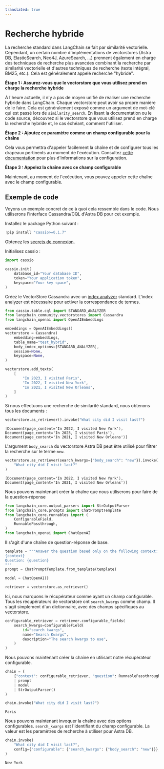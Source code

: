 ```yaml
---
translated: true
---
```


# Recherche hybride

La recherche standard dans LangChain se fait par similarité vectorielle. Cependant, un certain nombre d'implémentations de vectorstores (Astra DB, ElasticSearch, Neo4J, AzureSearch, ...) prennent également en charge des techniques de recherche plus avancées combinant la recherche par similarité vectorielle et d'autres techniques de recherche (texte intégral, BM25, etc.). Cela est généralement appelé recherche "hybride".

**Étape 1 : Assurez-vous que le vectorstore que vous utilisez prend en charge la recherche hybride**

À l'heure actuelle, il n'y a pas de moyen unifié de réaliser une recherche hybride dans LangChain. Chaque vectorstore peut avoir sa propre manière de le faire. Cela est généralement exposé comme un argument de mot-clé qui est passé lors de `similarity_search`. En lisant la documentation ou le code source, découvrez si le vectorstore que vous utilisez prend en charge la recherche hybride et, le cas échéant, comment l'utiliser.

**Étape 2 : Ajoutez ce paramètre comme un champ configurable pour la chaîne**

Cela vous permettra d'appeler facilement la chaîne et de configurer tous les drapeaux pertinents au moment de l'exécution. Consultez [cette documentation](/docs/expression_language/primitives/configure) pour plus d'informations sur la configuration.

**Étape 3 : Appelez la chaîne avec ce champ configurable**

Maintenant, au moment de l'exécution, vous pouvez appeler cette chaîne avec le champ configurable.

## Exemple de code

Voyons un exemple concret de ce à quoi cela ressemble dans le code. Nous utiliserons l'interface Cassandra/CQL d'Astra DB pour cet exemple.

Installez le package Python suivant :

```python
!pip install "cassio>=0.1.7"
```

Obtenez les [secrets de connexion](https://docs.datastax.com/en/astra/astra-db-vector/get-started/quickstart.html).

Initialisez cassio :

```python
import cassio

cassio.init(
    database_id="Your database ID",
    token="Your application token",
    keyspace="Your key space",
)
```

Créez le VectorStore Cassandra avec un [index analyzer](https://docs.datastax.com/en/astra/astra-db-vector/cql/use-analyzers-with-cql.html) standard. L'index analyzer est nécessaire pour activer la correspondance de termes.

```python
from cassio.table.cql import STANDARD_ANALYZER
from langchain_community.vectorstores import Cassandra
from langchain_openai import OpenAIEmbeddings

embeddings = OpenAIEmbeddings()
vectorstore = Cassandra(
    embedding=embeddings,
    table_name="test_hybrid",
    body_index_options=[STANDARD_ANALYZER],
    session=None,
    keyspace=None,
)

vectorstore.add_texts(
    [
        "In 2023, I visited Paris",
        "In 2022, I visited New York",
        "In 2021, I visited New Orleans",
    ]
)
```

Si nous effectuons une recherche de similarité standard, nous obtenons tous les documents :

```python
vectorstore.as_retriever().invoke("What city did I visit last?")
```

```output
[Document(page_content='In 2022, I visited New York'),
Document(page_content='In 2023, I visited Paris'),
Document(page_content='In 2021, I visited New Orleans')]
```

L'argument `body_search` du vectorstore Astra DB peut être utilisé pour filtrer la recherche sur le terme `new`.

```python
vectorstore.as_retriever(search_kwargs={"body_search": "new"}).invoke(
    "What city did I visit last?"
)
```

```output
[Document(page_content='In 2022, I visited New York'),
Document(page_content='In 2021, I visited New Orleans')]
```

Nous pouvons maintenant créer la chaîne que nous utiliserons pour faire de la question-réponse

```python
from langchain_core.output_parsers import StrOutputParser
from langchain_core.prompts import ChatPromptTemplate
from langchain_core.runnables import (
    ConfigurableField,
    RunnablePassthrough,
)
from langchain_openai import ChatOpenAI
```

Il s'agit d'une chaîne de question-réponse de base.

```python
template = """Answer the question based only on the following context:
{context}
Question: {question}
"""
prompt = ChatPromptTemplate.from_template(template)

model = ChatOpenAI()

retriever = vectorstore.as_retriever()
```

Ici, nous marquons le récupérateur comme ayant un champ configurable. Tous les récupérateurs de vectorstore ont `search_kwargs` comme champ. Il s'agit simplement d'un dictionnaire, avec des champs spécifiques au vectorstore.

```python
configurable_retriever = retriever.configurable_fields(
    search_kwargs=ConfigurableField(
        id="search_kwargs",
        name="Search Kwargs",
        description="The search kwargs to use",
    )
)
```

Nous pouvons maintenant créer la chaîne en utilisant notre récupérateur configurable.

```python
chain = (
    {"context": configurable_retriever, "question": RunnablePassthrough()}
    | prompt
    | model
    | StrOutputParser()
)
```

```python
chain.invoke("What city did I visit last?")
```

```output
Paris
```

Nous pouvons maintenant invoquer la chaîne avec des options configurables. `search_kwargs` est l'identifiant du champ configurable. La valeur est les paramètres de recherche à utiliser pour Astra DB.

```python
chain.invoke(
    "What city did I visit last?",
    config={"configurable": {"search_kwargs": {"body_search": "new"}}},
)
```

```output
New York
```

